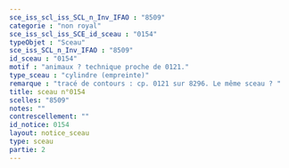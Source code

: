 ```yaml
---
sce_iss_scl_iss_SCL_n_Inv_IFAO : "8509"
categorie : "non royal"
sce_iss_scl_iss_SCE_id_sceau : "0154"
typeObjet : "Sceau"
sce_iss_SCL_n_Inv_IFAO : "8509"
id_sceau : "0154"
motif : "animaux ? technique proche de 0121."
type_sceau : "cylindre (empreinte)"
remarque : "tracé de contours : cp. 0121 sur 8296. Le même sceau ? "
title: sceau n°0154
scelles: "8509"
notes: ""
contrescellement: ""
id_notice: 0154
layout: notice_sceau
type: sceau
partie: 2
---
```

